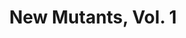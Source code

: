 ---
title: "New Mutants, Vol. 1"
issue: 87A
issue_nr: 87
full_title: A Show Of Power!
subtitle: ""
story_arc: ""
crossover: ""
variant: A
publisher: Marvel Comics
creators: 
  - Sam Kieth
  - William Messner-Loebs
  - James Sinclair
release_date: "Jan 09, 1990"
release_year: 1990
genre:
  - Action
  - Adventure
  - Super-Heroes
format: Comic
pages: 32
signed_by: ""
price: 1
---